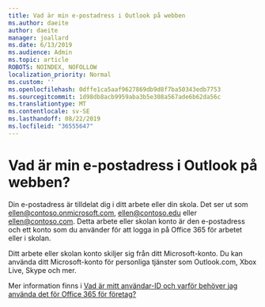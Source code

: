 ```yaml
---
title: Vad är min e-postadress i Outlook på webben
ms.author: daeite
author: daeite
manager: joallard
ms.date: 6/13/2019
ms.audience: Admin
ms.topic: article
ROBOTS: NOINDEX, NOFOLLOW
localization_priority: Normal
ms.custom: ''
ms.openlocfilehash: 0dffe1ca5aaf9627869db9d8f7ba50343edb7753
ms.sourcegitcommit: 1d98db8acb9959aba3b5e308a567ade6b62da56c
ms.translationtype: MT
ms.contentlocale: sv-SE
ms.lasthandoff: 08/22/2019
ms.locfileid: "36555647"
---
```

# <a name="what-is-my-email-address-in-outlook-on-the-web"></a>Vad är min e-postadress i Outlook på webben?

Din e-postadress är tilldelat dig i ditt arbete eller din skola. Det ser ut som ellen@contoso.onmicrosoft.com, ellen@contoso.edu eller ellen@contoso.com. Detta arbete eller skolan konto är den e-postadress och ett konto som du använder för att logga in på Office 365 för arbetet eller i skolan.

Ditt arbete eller skolan konto skiljer sig från ditt Microsoft-konto. Du kan använda ditt Microsoft-konto för personliga tjänster som Outlook.com, Xbox Live, Skype och mer.

Mer information finns i [Vad är mitt användar-ID och varför behöver jag använda det för Office 365 för företag?](https://support.office.com/article/37da662b-5da6-4b56-a091-2731b2ecc8b4)